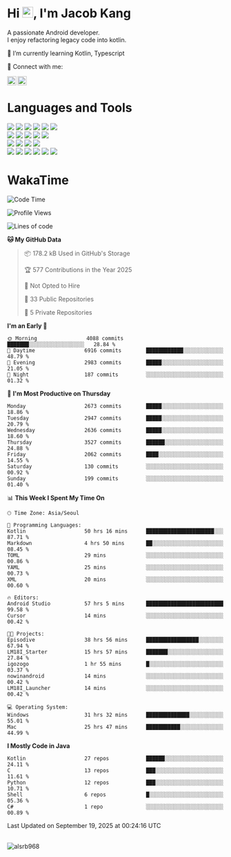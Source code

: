 # Hi <img src="https://media.giphy.com/media/hvRJCLFzcasrR4ia7z/giphy.gif" width="25px">, I'm Jacob Kang
A passionate Android developer.
</br>
I enjoy refactoring legacy code into kotlin.

🌱 I’m currently learning Kotlin, Typescript

🤝 Connect with me:

<a href="https://www.linkedin.com/in/minkyu-kang-b7477b1b2/"><img align="left" src="https://raw.githubusercontent.com/yushi1007/yushi1007/main/images/linkedin.svg" alt="Minkyu Kang | LinkedIn" width="21px"/></a>
<a href="https://www.instagram.com/_jacob_kang/"><img align="left" src="https://raw.githubusercontent.com/yushi1007/yushi1007/main/images/instagram.svg" alt="Jacob Kang | Instagram" width="21px"/></a>

</br>

# Languages and Tools

<div align="left">
<img src="https://img.shields.io/badge/java-007396?logo=java&logoColor=white"/>
<img src="https://img.shields.io/badge/kotlin-7F52FF?logo=kotlin&logoColor=white"/>
<img src="https://img.shields.io/badge/python-3776AB?logo=python&logoColor=white"/>
<img src="https://img.shields.io/badge/bash shell-4EAA25?logo=gnubash&logoColor=white"/>
<img src="https://img.shields.io/badge/c-A8B9CC?logo=c&logoColor=white"/>
<img src="https://img.shields.io/badge/c++-00599C?logo=c%2b%2b&logoColor=white"/>
</div>
<div align="left">
<img src="https://img.shields.io/badge/git-F05032?logo=git&logoColor=white"/>
<img src="https://img.shields.io/badge/github-181717?logo=github&logoColor=white"/>
<img src="https://img.shields.io/badge/mysql-4479A1?logo=mysql&logoColor=white"/>
<img src="https://img.shields.io/badge/sqlite-003B57?logo=sqlite&logoColor=white"/>
<img src="https://img.shields.io/badge/amazon AWS-232F3E?logo=amazonaws&logoColor=white"/>
</div>
<div align="left">
<img src="https://img.shields.io/badge/android-3DDC84?logo=android&logoColor=white"/>
<img src="https://img.shields.io/badge/linux-FCC624?logo=linux&logoColor=white"/>
<img src="https://img.shields.io/badge/flask-000000?logo=flask&logoColor=white"/>
<img src="https://img.shields.io/badge/arduino-00979D?logo=arduino&logoColor=white"/>
</div>
<div align="left">
<img src="https://img.shields.io/badge/slack-4A154B?logo=slack&logoColor=white"/>
<img src="https://img.shields.io/badge/notion-000000?logo=notion&logoColor=white"/>
<img src="https://img.shields.io/badge/jira-0052CC?logo=jira&logoColor=white"/>
<img src="https://img.shields.io/badge/postman-FF6C37?logo=postman&logoColor=white"/>
<img src="https://img.shields.io/badge/intellij-000000?logo=intellijidea&logoColor=white"/>
<img src="https://img.shields.io/badge/pycharm-000000?logo=pycharm&logoColor=white"/>
</div>

# WakaTime

<!--START_SECTION:waka-->
![Code Time](http://img.shields.io/badge/Code%20Time-5%2C388%20hrs%2028%20mins-blue)

![Profile Views](http://img.shields.io/badge/Profile%20Views-0-blue)

![Lines of code](https://img.shields.io/badge/From%20Hello%20World%20I%27ve%20Written-5.9%20million%20lines%20of%20code-blue)

**🐱 My GitHub Data** 

> 📦 178.2 kB Used in GitHub's Storage 
 > 
> 🏆 577 Contributions in the Year 2025
 > 
> 🚫 Not Opted to Hire
 > 
> 📜 33 Public Repositories 
 > 
> 🔑 5 Private Repositories 
 > 
**I'm an Early 🐤** 

```text
🌞 Morning                4088 commits        ███████░░░░░░░░░░░░░░░░░░   28.84 % 
🌆 Daytime                6916 commits        ████████████░░░░░░░░░░░░░   48.79 % 
🌃 Evening                2983 commits        █████░░░░░░░░░░░░░░░░░░░░   21.05 % 
🌙 Night                  187 commits         ░░░░░░░░░░░░░░░░░░░░░░░░░   01.32 % 
```
📅 **I'm Most Productive on Thursday** 

```text
Monday                   2673 commits        █████░░░░░░░░░░░░░░░░░░░░   18.86 % 
Tuesday                  2947 commits        █████░░░░░░░░░░░░░░░░░░░░   20.79 % 
Wednesday                2636 commits        █████░░░░░░░░░░░░░░░░░░░░   18.60 % 
Thursday                 3527 commits        ██████░░░░░░░░░░░░░░░░░░░   24.88 % 
Friday                   2062 commits        ████░░░░░░░░░░░░░░░░░░░░░   14.55 % 
Saturday                 130 commits         ░░░░░░░░░░░░░░░░░░░░░░░░░   00.92 % 
Sunday                   199 commits         ░░░░░░░░░░░░░░░░░░░░░░░░░   01.40 % 
```


📊 **This Week I Spent My Time On** 

```text
🕑︎ Time Zone: Asia/Seoul

💬 Programming Languages: 
Kotlin                   50 hrs 16 mins      ██████████████████████░░░   87.71 % 
Markdown                 4 hrs 50 mins       ██░░░░░░░░░░░░░░░░░░░░░░░   08.45 % 
TOML                     29 mins             ░░░░░░░░░░░░░░░░░░░░░░░░░   00.86 % 
YAML                     25 mins             ░░░░░░░░░░░░░░░░░░░░░░░░░   00.73 % 
XML                      20 mins             ░░░░░░░░░░░░░░░░░░░░░░░░░   00.60 % 

🔥 Editors: 
Android Studio           57 hrs 5 mins       █████████████████████████   99.58 % 
Cursor                   14 mins             ░░░░░░░░░░░░░░░░░░░░░░░░░   00.42 % 

🐱‍💻 Projects: 
Episodive                38 hrs 56 mins      █████████████████░░░░░░░░   67.94 % 
LM18I_Starter            15 hrs 57 mins      ███████░░░░░░░░░░░░░░░░░░   27.84 % 
igozogo                  1 hr 55 mins        █░░░░░░░░░░░░░░░░░░░░░░░░   03.37 % 
nowinandroid             14 mins             ░░░░░░░░░░░░░░░░░░░░░░░░░   00.42 % 
LM18I_Launcher           14 mins             ░░░░░░░░░░░░░░░░░░░░░░░░░   00.42 % 

💻 Operating System: 
Windows                  31 hrs 32 mins      ██████████████░░░░░░░░░░░   55.01 % 
Mac                      25 hrs 47 mins      ███████████░░░░░░░░░░░░░░   44.99 % 
```

**I Mostly Code in Java** 

```text
Kotlin                   27 repos            ██████░░░░░░░░░░░░░░░░░░░   24.11 % 
C                        13 repos            ███░░░░░░░░░░░░░░░░░░░░░░   11.61 % 
Python                   12 repos            ███░░░░░░░░░░░░░░░░░░░░░░   10.71 % 
Shell                    6 repos             █░░░░░░░░░░░░░░░░░░░░░░░░   05.36 % 
C#                       1 repo              ░░░░░░░░░░░░░░░░░░░░░░░░░   00.89 % 
```




 Last Updated on September 19, 2025 at 00:24:16 UTC
<!--END_SECTION:waka-->

</br>

<div align="left">
<img align="left" src="https://github-readme-stats.vercel.app/api/top-langs?username=alsrb968&show_icons=true&locale=en&layout=compact&theme=dark" alt="alsrb968" />
</div>
